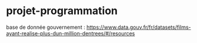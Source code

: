 # projet-programmation

base de donnée gouvernement : https://www.data.gouv.fr/fr/datasets/films-ayant-realise-plus-dun-million-dentrees/#/resources
